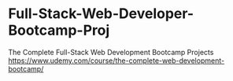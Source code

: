 # Full-Stack-Web-Developer-Bootcamp-Proj
The Complete Full-Stack Web Development Bootcamp Projects
https://www.udemy.com/course/the-complete-web-development-bootcamp/
